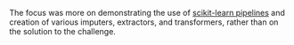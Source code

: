 The focus was more on demonstrating the use of [scikit-learn pipelines](http://scikit-learn.org/stable/modules/pipeline.html) and creation of various imputers, extractors, and transformers, rather than on the solution to the challenge.
